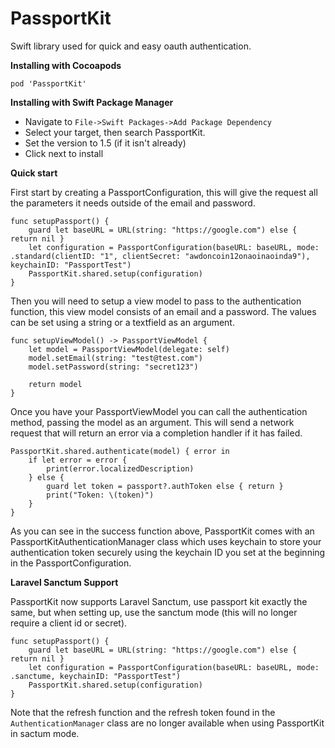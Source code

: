 # PassportKit
 Swift library used for quick and easy oauth authentication.
 
**Installing with Cocoapods**
```
pod 'PassportKit'
```


**Installing with Swift Package Manager**
 - Navigate to `File->Swift Packages->Add Package Dependency`
 - Select your target, then search PassportKit.
 - Set the version to 1.5 (if it isn't already)
 - Click next to install

**Quick start**

First start by creating a PassportConfiguration, this will give the request all the parameters it needs outside of the email and password. 
```
func setupPassport() {
    guard let baseURL = URL(string: "https://google.com") else { return nil }
    let configuration = PassportConfiguration(baseURL: baseURL, mode: .standard(clientID: "1", clientSecret: "awdoncoin12onaoinaoinda9"), keychainID: "PassportTest")
    PassportKit.shared.setup(configuration)
}
```

Then you will need to setup a view model to pass to the authentication function, this view model consists of an email and a password. The values can be set using a string or a textfield as an argument.
```
func setupViewModel() -> PassportViewModel {
    let model = PassportViewModel(delegate: self)
    model.setEmail(string: "test@test.com")
    model.setPassword(string: "secret123")
    
    return model
}
```

Once you have your PassportViewModel you can call the authentication method, passing the model as an argument. This will send a network request that will return an error via a completion handler if it has failed.

```
PassportKit.shared.authenticate(model) { error in
    if let error = error {
        print(error.localizedDescription)
    } else {
        guard let token = passport?.authToken else { return }
        print("Token: \(token)")
    }
}
```

As you can see in the success function above, PassportKit comes with an PassportKitAuthenticationManager class which uses keychain to store your authentication token securely using the keychain ID you set at the beginning in the PassportConfiguration.

**Laravel Sanctum Support**

PassportKit now supports Laravel Sanctum, use passport kit exactly the same, but when setting up, use the sanctum mode (this will no longer require a client id or secret).
```
func setupPassport() {
    guard let baseURL = URL(string: "https://google.com") else { return nil }
    let configuration = PassportConfiguration(baseURL: baseURL, mode: .sanctume, keychainID: "PassportTest")
    PassportKit.shared.setup(configuration)
}
```

Note that the refresh function and the refresh token found in the `AuthenticationManager` class are no longer available when using PassportKit in sactum mode.
